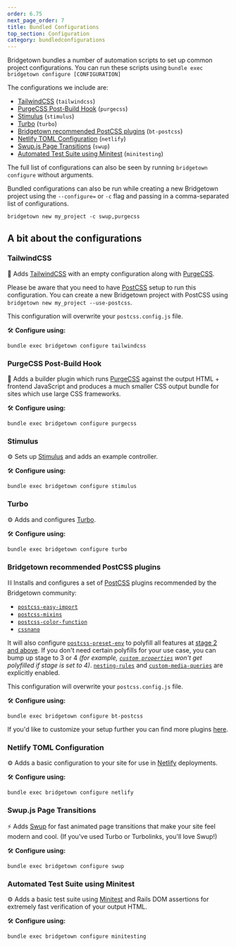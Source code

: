 ```yaml
---
order: 6.75
next_page_order: 7
title: Bundled Configurations
top_section: Configuration
category: bundledconfigurations
---
```


Bridgetown bundles a number of automation scripts to set up common project
configurations. You can run these scripts using `bundle exec bridgetown
configure [CONFIGURATION]`

The configurations we include are:
- [TailwindCSS](#tailwindcss) (`tailwindcss`)
- [PurgeCSS Post-Build Hook](#purgecss-post-build-hook) (`purgecss`)
- [Stimulus](#stimulus) (`stimulus`)
- [Turbo](#turbo) (`turbo`)
- [Bridgetown recommended PostCSS plugins](#bridgetown-recommended-postcss-plugins) (`bt-postcss`)
- [Netlify TOML Configuration](#netlify-toml-configuration) (`netlify`)
- [Swup.js Page Transitions](#swupjs-page-transitions) (`swup`)
- [Automated Test Suite using Minitest](#automated-test-suite-using-minitest) (`minitesting`)

The full list of configurations can also be seen by running `bridgetown configure` without arguments.

Bundled configurations can also be run while creating a new Bridgetown project using the `--configure=` or `-c` flag and passing in a comma-separated list of configurations.

```
bridgetown new my_project -c swup,purgecss
```

## A bit about the configurations

### TailwindCSS

🍃 Adds [TailwindCSS](https://tailwindcss.com) with an empty configuration along with [PurgeCSS](https://purgecss.com).

Please be aware that you need to have [PostCSS](https://postcss.org) setup to run this configuration. You can create a new Bridgetown project with PostCSS using `bridgetown new my_project --use-postcss`.

This configuration will overwrite your `postcss.config.js` file.

🛠 **Configure using:**

```
bundle exec bridgetown configure tailwindcss
````

### PurgeCSS Post-Build Hook

🧼 Adds a builder plugin which runs [PurgeCSS](https://purgecss.com) against the output HTML + frontend JavaScript and produces a much smaller CSS output bundle for sites which use large CSS frameworks.

🛠 **Configure using:**

```
bundle exec bridgetown configure purgecss
```

### Stimulus

⚙️ Sets up [Stimulus](https://stimulus.hotwire.dev) and adds an example controller.

🛠 **Configure using:**

```
bundle exec bridgetown configure stimulus
```

### Turbo

⚙️ Adds and configures [Turbo](https://turbo.hotwire.dev).

🛠 **Configure using:**

```
bundle exec bridgetown configure turbo
```

### Bridgetown recommended PostCSS plugins

⛓️ Installs and configures a set of [PostCSS](https://postcss.org) plugins recommended by the Bridgetown community:

- [`postcss-easy-import`](https://github.com/trysound/postcss-easy-import)
- [`postcss-mixins`](https://github.com/postcss/postcss-mixins)
- [`postcss-color-function`](https://github.com/postcss/postcss-color-function)
- [`cssnano`](https://cssnano.co)

It will also configure [`postcss-preset-env`](http://preset-env.cssdb.org) to polyfill all features at [stage 2 and above](http://preset-env.cssdb.org/features#stage-2). If you don't need certain polyfills for your use case, you can bump up stage to 3 or 4 *(for example, [`custom properties`](http://preset-env.cssdb.org/features#custom-properties) won't get polyfilled if stage is set to 4)*. [`nesting-rules`](http://preset-env.cssdb.org/features#nesting-rules) and [`custom-media-queries`](http://preset-env.cssdb.org/features#custom-media-queries) are explicitly enabled.

This configuration will overwrite your `postcss.config.js` file.

🛠 **Configure using:**
```
bundle exec bridgetown configure bt-postcss
```
If you'd like to customize your setup further you can find more plugins [here](https://www.postcss.parts).

### Netlify TOML Configuration

⚙️ Adds a basic configuration to your site for use in [Netlify](https://netlify.com) deployments.

🛠 **Configure using:**

```
bundle exec bridgetown configure netlify
```

### Swup.js Page Transitions

⚡️ Adds [Swup](https://swup.js.org) for fast animated page transitions that make your site feel modern and cool. (If you've used Turbo or Turbolinks, you'll love Swup!)

🛠 **Configure using:**

```
bundle exec bridgetown configure swup
```


### Automated Test Suite using Minitest

⚙️ Adds a basic test suite using [Minitest](https://rubygems.org/gems/minitest) and Rails DOM assertions for extremely fast verification of your output HTML.

🛠 **Configure using:**

```
bundle exec bridgetown configure minitesting
```
